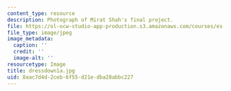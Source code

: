 ```yaml
---
content_type: resource
description: Photograph of Mirat Shah's final project.
file: https://ol-ocw-studio-app-production.s3.amazonaws.com/courses/es-240-composing-your-life-exploration-of-self-through-visual-arts-and-writing-spring-2006/8aac7d4d2ceb6f55d21edba28abbc227_dressdown1a.jpg
file_type: image/jpeg
image_metadata:
  caption: ''
  credit: ''
  image-alt: ''
resourcetype: Image
title: dressdown1a.jpg
uid: 8aac7d4d-2ceb-6f55-d21e-dba28abbc227
---
```

